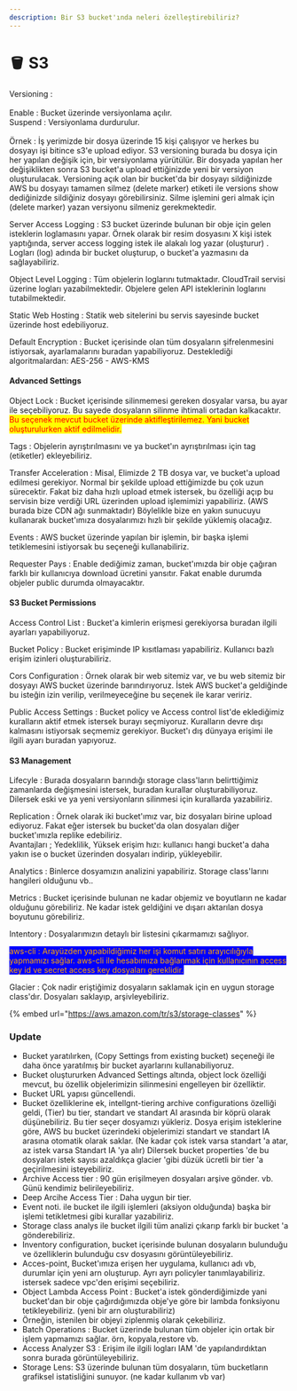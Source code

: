 ```yaml
---
description: Bir S3 bucket'ında neleri özelleştirebiliriz?
---
```


# 🪣 S3

Versioning : \
\
Enable : Bucket üzerinde versiyonlama açılır.\
Suspend : Versiyonlama durdurulur.\
\
Örnek : İş yerimizde bir dosya üzerinde 15 kişi çalışıyor ve herkes bu dosyayı işi bitince s3'e upload ediyor. S3 versioning burada bu dosya için her yapılan değişik için, bir versiyonlama yürütülür. Bir dosyada yapılan her değişiklikten sonra S3 bucket'a upload ettiğinizde yeni bir versiyon oluşturulacak. Versioning açık olan bir bucket'da bir dosyayı sildiğinizde AWS bu dosyayı tamamen silmez (delete marker) etiketi ile versions show dediğinizde sildiğiniz dosyayı görebilirsiniz. Silme işlemini geri almak için (delete marker) yazan versiyonu silmeniz gerekmektedir.

Server Access Logging : S3 bucket üzerinde bulunan bir obje için gelen isteklerin loglamasını yapar. Örnek olarak bir resim dosyasını X kişi istek yaptığında, server access logging istek ile alakalı log yazar (oluşturur) . Logları (log) adında bir bucket oluşturup, o bucket'a yazmasını da sağlayabiliriz.

Object Level Logging : Tüm objelerin loglarını tutmaktadır. CloudTrail servisi üzerine logları yazabilmektedir. Objelere gelen API isteklerinin loglarını tutabilmektedir.

Static Web Hosting : Statik web sitelerini bu servis sayesinde bucket üzerinde host edebiliyoruz.

Default Encryption : Bucket içerisinde olan tüm dosyaların şifrelenmesini istiyorsak, ayarlamalarını buradan yapabiliyoruz. Desteklediği algoritmalardan: AES-256 - AWS-KMS

#### Advanced Settings

Object Lock : Bucket içerisinde silinmemesi gereken dosyalar varsa, bu ayar ile seçebiliyoruz. Bu sayede dosyaların silinme ihtimali ortadan kalkacaktır. <mark style="color:red;">Bu seçenek mevcut bucket üzerinde aktifleştirilemez. Yani bucket oluşturulurken aktif edilmelidir.</mark>

Tags : Objelerin ayrıştırılmasını ve ya bucket'ın ayrıştırılması için tag (etiketler) ekleyebiliriz.

Transfer Acceleration : Misal, Elimizde 2 TB dosya var, ve bucket'a upload edilmesi gerekiyor. Normal bir şekilde upload ettiğimizde bu çok uzun sürecektir. Fakat biz daha hızlı upload etmek istersek, bu özelliği açıp bu servisin bize verdiği URL üzerinden upload işlemimizi yapabiliriz. (AWS burada bize CDN ağı sunmaktadır) Böylelikle bize en yakın sunucuyu kullanarak bucket'ımıza dosyalarımızı hızlı bir şekilde yüklemiş olacağız.

Events : AWS bucket üzerinde yapılan bir işlemin, bir başka işlemi tetiklemesini istiyorsak bu seçeneği kullanabiliriz.

Requester Pays : Enable dediğimiz zaman, bucket'ımızda bir obje çağıran farklı bir kullanıcıya download ücretini yansıtır. Fakat enable durumda objeler public durumda olmayacaktır.

#### S3 Bucket Permissions

Access Control List : Bucket'a kimlerin erişmesi gerekiyorsa buradan ilgili ayarları yapabiliyoruz.

Bucket Policy : Bucket erişiminde IP kısıtlaması yapabiliriz. Kullanıcı bazlı erişim izinleri oluşturabiliriz.

Cors Configuration : Örnek olarak bir web sitemiz var, ve bu web sitemiz bir dosyayı AWS bucket üzerinde barındırıyoruz. İstek AWS bucket'a geldiğinde bu isteğin izin verilip, verilmeyeceğine bu seçenek ile karar veririz.

Public Access Settings : Bucket policy ve Access control list'de eklediğimiz kuralların aktif etmek istersek burayı seçmiyoruz. Kuralların devre dışı kalmasını istiyorsak seçmemiz gerekiyor. Bucket'ı dış dünyaya erişimi ile ilgili ayarı buradan yapıyoruz.

#### S3 Management

Lifecyle : Burada dosyaların barındığı storage class'ların belirttiğimiz zamanlarda değişmesini istersek, buradan kurallar oluşturabiliyoruz. Dilersek eski ve ya yeni versiyonların silinmesi için kurallarda yazabiliriz.

Replication : Örnek olarak iki bucket'ımız var, biz dosyaları birine upload ediyoruz. Fakat eğer istersek bu bucket'da olan dosyaları diğer bucket'ımızla replike edebiliriz.\
Avantajları ; Yedeklilik, Yüksek erişim hızı: kullanıcı hangi bucket'a daha yakın ise o bucket üzerinden dosyaları indirip, yükleyebilir.

Analytics :  Binlerce dosyamızın analizini yapabiliriz. Storage class'larını hangileri olduğunu vb..

Metrics : Bucket içerisinde bulunan ne kadar objemiz ve boyutların ne kadar olduğunu görebiliriz. Ne kadar istek geldiğini ve dışarı aktarılan dosya boyutunu görebiliriz.

Intentory : Dosyalarımızın detaylı bir listesini çıkarmamızı sağlıyor.

<mark style="color:red;background-color:purple;"><mark style="color:orange;background-color:blue;">aws-cli : Arayüzden yapabildiğimiz her işi komut satırı arayıcılığıyla yapmamızı sağlar. aws-cli ile hesabımıza bağlanmak için kullanıcının access key id ve secret access key dosyaları gereklidir.<mark style="color:orange;background-color:blue;"></mark>

Glacier : Çok nadir eriştiğimiz dosyaların saklamak için en uygun storage class'dır. Dosyaları saklayıp, arşivleyebiliriz.

{% embed url="https://aws.amazon.com/tr/s3/storage-classes" %}

### Update

* Bucket yaratılırken, (Copy Settings from existing bucket) seçeneği ile daha önce yaratılmış bir bucket ayarlarını kullanabiliyoruz.
* Bucket oluştururken Advanced Settings altında, object lock özelliği mevcut, bu özellik objelerimizin silinmesini engelleyen bir özelliktir.
* Bucket URL yapısı güncellendi.
* Bucket özelliklerine ek, intellgnt-tiering archive configurations özelliği geldi, (Tier) bu tier, standart ve standart AI arasında bir köprü olarak düşünebiliriz. Bu tier seçer dosyamızı yükleriz. Dosya erişim isteklerine göre, AWS bu bucket üzerindeki objelerimizi standart ve standart IA arasına otomatik olarak saklar.  (Ne kadar çok istek varsa standart 'a atar, az istek varsa Standart IA 'ya alır) Dilersek bucket properties 'de bu dosyaları istek sayısı azaldıkça glacier 'gibi düzük ücretli bir tier 'a geçirilmesini isteyebiliriz.
* Archive Access tier : 90 gün erişilmeyen dosyaları arşive gönder. vb. Günü kendimiz belirileyebiliriz.
* Deep Arcihe Access Tier : Daha uygun bir tier.
* Event noti. ile bucket ile ilgili işlemleri (aksiyon olduğunda) başka bir işlemi tetikletmesi gibi kurallar yazabiliriz.
* Storage class analys ile bucket ilgili tüm analizi çıkarıp farklı bir bucket 'a gönderebiliriz.
* Inventory configuration, bucket içerisinde bulunan dosyaların bulunduğu ve özelliklerin bulunduğu csv dosyasını görüntüleyebiliriz.
* Acces-point, Bucket'ımıza erişen her uygulama, kullanıcı adı vb, durumlar için yeni arn oluşturup. Ayrı ayrı policyler tanımlayabiliriz. istersek sadece vpc'den erişimi seçebiliriz.
* Object Lambda Access Point : Bucket'a istek gönderdiğimizde yani bucket'dan bir obje çağırdığımızda obje'ye göre bir lambda fonksiyonu tetikleyebiliriz. (yeni bir arn oluşturabiliriz)
* Örneğin, istenilen bir objeyi ziplenmiş olarak çekebiliriz.
* Batch Operations : Bucket üzerinde bulunan tüm objeler için ortak bir işlem yapmamızı sağlar. örn, kopyala,restore vb.
* Access Analyzer S3 : Erişim ile ilgili logları IAM 'de yapılandırdıktan sonra burada görüntüleyebiliriz.
* Storage Lens: S3 üzerinde bulunan tüm dosyaların, tüm bucketların grafiksel istatisliğini sunuyor. (ne kadar kullanım vb var)

